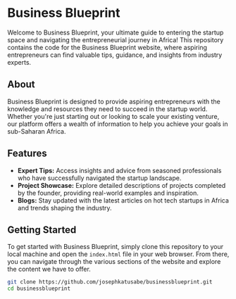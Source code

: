 # Business Blueprint

Welcome to Business Blueprint, your ultimate guide to entering the startup space and navigating the entrepreneurial journey in Africa! This repository contains the code for the Business Blueprint website, where aspiring entrepreneurs can find valuable tips, guidance, and insights from industry experts.

## About

Business Blueprint is designed to provide aspiring entrepreneurs with the knowledge and resources they need to succeed in the startup world. Whether you're just starting out or looking to scale your existing venture, our platform offers a wealth of information to help you achieve your goals in sub-Saharan Africa.

## Features

- **Expert Tips:** Access insights and advice from seasoned professionals who have successfully navigated the startup landscape.
- **Project Showcase:** Explore detailed descriptions of projects completed by the founder, providing real-world examples and inspiration.
- **Blogs:** Stay updated with the latest articles on hot tech startups in Africa and trends shaping the industry.

## Getting Started

To get started with Business Blueprint, simply clone this repository to your local machine and open the `index.html` file in your web browser. From there, you can navigate through the various sections of the website and explore the content we have to offer.

```bash
git clone https://github.com/josephkatusabe/businessblueprint.git
cd businessblueprint

